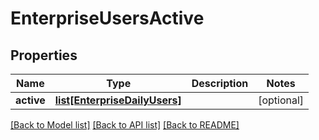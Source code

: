 # EnterpriseUsersActive

## Properties
Name | Type | Description | Notes
------------ | ------------- | ------------- | -------------
**active** | [**list[EnterpriseDailyUsers]**](EnterpriseDailyUsers.md) |  | [optional] 

[[Back to Model list]](../README.md#documentation-for-models) [[Back to API list]](../README.md#documentation-for-api-endpoints) [[Back to README]](../README.md)


